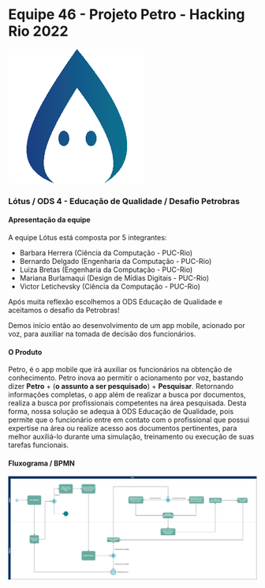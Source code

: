 
# Equipe 46 - Projeto Petro - Hacking Rio 2022
![Logo Petro animado](/splash.gif) 

### Lótus / ODS 4 - Educação de Qualidade / Desafio Petrobras

#### Apresentação da equipe 

A equipe Lótus está composta por 5 integrantes: 
- Barbara Herrera (Ciência da Computação - PUC-Rio)
- Bernardo Delgado (Engenharia da Computação - PUC-Rio)
- Luiza Bretas (Engenharia da Computação - PUC-Rio)
- Mariana Burlamaqui (Design de Mídias Digitais - PUC-Rio)
- Victor Letichevsky (Ciência da Computação - PUC-Rio)

Após muita reflexão escolhemos a ODS Educação de Qualidade e aceitamos o desafio da Petrobras!

Demos início então ao desenvolvimento de um app mobile, acionado por voz, para auxiliar na tomada de decisão dos funcionários.

#### O Produto

Petro, é o app mobile que irá auxiliar os funcionários na obtenção de conhecimento. Petro inova ao permitir o acionamento por voz, bastando dizer **Petro** + (**o assunto a ser pesquisado**) + **Pesquisar**. Retornando informações completas, o app além de realizar a busca por documentos, realiza a busca por profissionais competentes na área pesquisada. Desta forma, nossa solução se adequa à ODS Educação de Qualidade, pois permite que o funcionário entre em contato com o profissional que possui expertise na área ou realize acesso aos documentos pertinentes, para melhor auxiliá-lo durante uma simulação, treinamento ou execução de suas tarefas funcionais. 

#### Fluxograma / BPMN

![Diagrama do Projeto Petro](/bpmn_petro.png)
